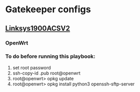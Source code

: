 # Gatekeeper configs
## [Linksys1900ACSV2](https://bit.ly/wrt1900acs)
### OpenWrt

### To do before running this playbook:
<ol>
  <li>set root password</li>
  <li>ssh-copy-id <ssh-key>.pub root@openwrt</li>
  <li>root@openwrt> opkg update</li>
  <li>root@openwrt> opkg install python3 openssh-sftp-server</li>
</ol> 
